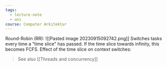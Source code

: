 ```yaml
---
tags:
  - lecture-note
  - uni
course: Computer Arkitektur
---
```

Round-Robin (RR):
![[Pasted image 20230915092742.png]]
Switches tasks every time a "time slice" has passed. If the time slice towards infinity, this becomes FCFS.
Effect of the time slice on context switches:

> See also [[Threads and concurrency]]